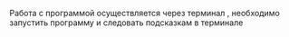 Работа с программой осуществляется через терминал , необходимо запустить программу и следовать подсказкам в терминале